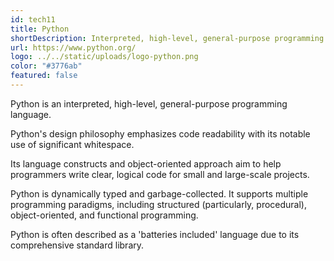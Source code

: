 ```yaml
---
id: tech11
title: Python
shortDescription: Interpreted, high-level, general-purpose programming language
url: https://www.python.org/
logo: ../../static/uploads/logo-python.png
color: "#3776ab"
featured: false
---
```

Python is an interpreted, high-level, general-purpose programming language.

Python's design philosophy emphasizes code readability with its notable use of significant whitespace.

Its language constructs and object-oriented approach aim to help programmers write clear, logical code for small and large-scale projects.

Python is dynamically typed and garbage-collected. It supports multiple programming paradigms, including structured (particularly, procedural), object-oriented, and functional programming.

Python is often described as a 'batteries included' language due to its comprehensive standard library.